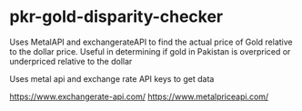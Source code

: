 # pkr-gold-disparity-checker
Uses MetalAPI and exchangerateAPI to find the actual price of Gold relative to the dollar price. Useful in determining if gold in Pakistan is overpriced or underpriced relative to the dollar


Uses metal api and exchange rate API keys to get data

https://www.exchangerate-api.com/
https://www.metalpriceapi.com/
